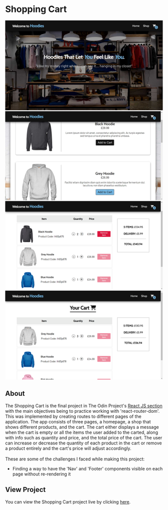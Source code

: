 # Shopping Cart
![preview-img1](https://github.com/brajpatel/shopping-cart/blob/main/src/preview/preview-img1.jpg)
![preview-img2](https://github.com/brajpatel/shopping-cart/blob/main/src/preview/preview-img2.jpg)
![preview-img3](https://github.com/brajpatel/shopping-cart/blob/main/src/preview/preview-img3.jpg)
![preview-img4](https://github.com/brajpatel/shopping-cart/blob/main/src/preview/preview-img4.jpg)
## About
The Shopping Cart is the final project in The Odin Project's [React JS section](https://www.theodinproject.com/paths/full-stack-javascript/courses/javascript#react-js) with the main objectives being to practice working with 'react-router-dom'. This was implemented by creating routes to different pages of the application. The app consists of three pages, a homepage, a shop that shows different products, and the cart. The cart either displays a message when the cart is empty or all the items the user added to the carted, along with info such as quantity and price, and the total price of the cart. The user can increase or decrease the quantity of each product in the cart or remove a product entirely and the cart's price will adjust accordingly.
<br/><br/>
These are some of the challenges I faced while making this project:
- Finding a way to have the 'Nav' and 'Footer' components visible on each page without re-rendering it
## View Project
You can view the Shopping Cart project live by clicking [here](https://brajpatel.github.io/shopping-cart/).
